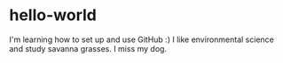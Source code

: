 # hello-world
I'm learning how to set up and use GitHub :)
I like environmental science and study savanna grasses. I miss my dog.
